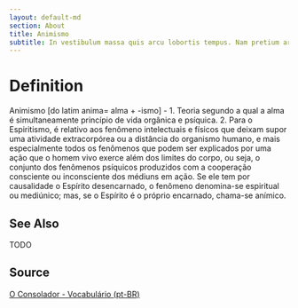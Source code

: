 ```yaml
---
layout: default-md
section: About
title: Animismo
subtitle: In vestibulum massa quis arcu lobortis tempus. Nam pretium arcu in odio vulputate luctus.
---
```


# Definition
Animismo [do latim anima= alma + -ismo] - 1. Teoria segundo a qual a alma é simultaneamente princípio de vida orgânica e psíquica. 2. Para o Espiritismo, é relativo aos fenômeno intelectuais e físicos que deixam supor uma atividade extracorpórea ou a distância do organismo humano, e mais especialmente todos os fenômenos que podem ser explicados por uma ação que o homem vivo exerce além dos limites do corpo, ou seja, o conjunto dos fenômenos psíquicos produzidos com a cooperação consciente ou inconsciente dos médiuns em ação. Se ele tem por causalidade o Espírito desencarnado, o fenômeno denomina-se espiritual ou mediúnico; mas, se o Espírito é o próprio encarnado, chama-se anímico.

## See Also
TODO

## Source
[O Consolador - Vocabulário (pt-BR)](http://www.oconsolador.com.br/linkfixo/vocabulario/principal.html)
